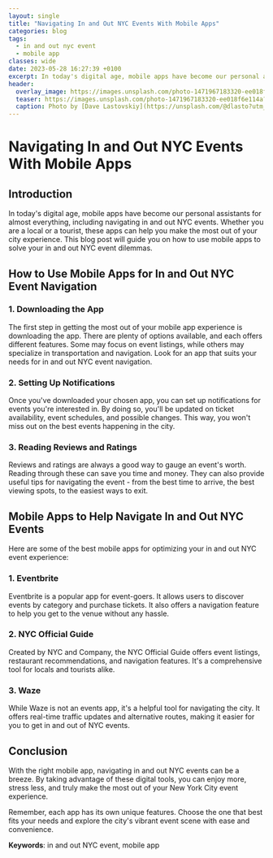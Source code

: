 ```yaml
---
layout: single
title: "Navigating In and Out NYC Events With Mobile Apps"
categories: blog
tags:
  - in and out nyc event
  - mobile app
classes: wide
date: 2023-05-28 16:27:39 +0100
excerpt: In today's digital age, mobile apps have become our personal assistants for almost everything, including navigating in and out NYC events.
header:
  overlay_image: https://images.unsplash.com/photo-1471967183320-ee018f6e114a?crop=entropy&cs=tinysrgb&fit=max&fm=jpg&ixid=M3w0Nzk0ODB8MHwxfHNlYXJjaHw0fHxpbiUyMGFuZCUyMG91dCUyMG55YyUyMGV2ZW50JTJDJTIwbW9iaWxlJTIwYXBwfGVufDB8MHx8fDE2OTAzODE2NzV8MA&ixlib=rb-4.0.3&q=80&w=1080
  teaser: https://images.unsplash.com/photo-1471967183320-ee018f6e114a?crop=entropy&cs=tinysrgb&fit=max&fm=jpg&ixid=M3w0Nzk0ODB8MHwxfHNlYXJjaHw0fHxpbiUyMGFuZCUyMG91dCUyMG55YyUyMGV2ZW50JTJDJTIwbW9iaWxlJTIwYXBwfGVufDB8MHx8fDE2OTAzODE2NzV8MA&ixlib=rb-4.0.3&q=80&w=400
  caption: Photo by [Dave Lastovskiy](https://unsplash.com/@dlasto?utm_source=peoplecounter&utm_medium=referral) on [Unsplash](https://unsplash.com/?utm_source=peoplecounter&utm_medium=referral)
---
```


# Navigating In and Out NYC Events With Mobile Apps

## Introduction

In today's digital age, mobile apps have become our personal assistants for almost everything, including navigating in and out NYC events. Whether you are a local or a tourist, these apps can help you make the most out of your city experience. This blog post will guide you on how to use mobile apps to solve your in and out NYC event dilemmas.

## How to Use Mobile Apps for In and Out NYC Event Navigation

### 1. Downloading the App

The first step in getting the most out of your mobile app experience is downloading the app. There are plenty of options available, and each offers different features. Some may focus on event listings, while others may specialize in transportation and navigation. Look for an app that suits your needs for in and out NYC event navigation.

### 2. Setting Up Notifications

Once you've downloaded your chosen app, you can set up notifications for events you're interested in. By doing so, you'll be updated on ticket availability, event schedules, and possible changes. This way, you won't miss out on the best events happening in the city.

### 3. Reading Reviews and Ratings

Reviews and ratings are always a good way to gauge an event's worth. Reading through these can save you time and money. They can also provide useful tips for navigating the event - from the best time to arrive, the best viewing spots, to the easiest ways to exit.

## Mobile Apps to Help Navigate In and Out NYC Events

Here are some of the best mobile apps for optimizing your in and out NYC event experience:

### 1. Eventbrite

Eventbrite is a popular app for event-goers. It allows users to discover events by category and purchase tickets. It also offers a navigation feature to help you get to the venue without any hassle.

### 2. NYC Official Guide

Created by NYC and Company, the NYC Official Guide offers event listings, restaurant recommendations, and navigation features. It's a comprehensive tool for locals and tourists alike.

### 3. Waze

While Waze is not an events app, it's a helpful tool for navigating the city. It offers real-time traffic updates and alternative routes, making it easier for you to get in and out of NYC events.

## Conclusion

With the right mobile app, navigating in and out NYC events can be a breeze. By taking advantage of these digital tools, you can enjoy more, stress less, and truly make the most out of your New York City event experience.

Remember, each app has its own unique features. Choose the one that best fits your needs and explore the city's vibrant event scene with ease and convenience.

**Keywords**: in and out NYC event, mobile app
